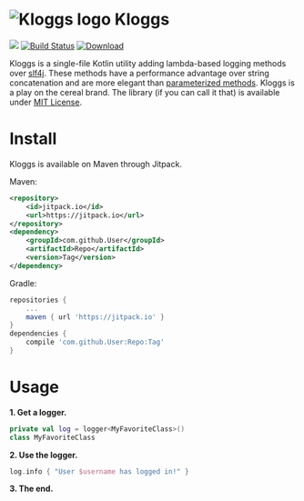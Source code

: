 # ![Kloggs logo](http://i.imgur.com/8VjjUUh.png) Kloggs
[![](https://img.shields.io/badge/Kotlin-1.1.1-blue.svg)](https://kotlinlang.org/)
[![Build Status](https://travis-ci.org/Minikloon/Kloggs.svg?branch=master)](https://travis-ci.org/Minikloon/Kloggs)
[![Download](https://api.bintray.com/packages/minikloon/Kloggs/Kloggs/images/download.svg) ](https://bintray.com/minikloon/Kloggs/Kloggs/_latestVersion)

Kloggs is a single-file Kotlin utility adding lambda-based logging methods over [slf4j](https://www.slf4j.org/).
These methods have a performance advantage over string concatenation and are more elegant than [parameterized methods](https://www.slf4j.org/faq.html#logging_performance).
Kloggs is a play on the cereal brand.
The library (if you can call it that) is available under [MIT License](https://tldrlegal.com/license/mit-license).

# Install

Kloggs is available on Maven through Jitpack.

Maven:
```xml
<repository>
    <id>jitpack.io</id>
    <url>https://jitpack.io</url>
</repository>
<dependency>
    <groupId>com.github.User</groupId>
    <artifactId>Repo</artifactId>
    <version>Tag</version>
</dependency>
```

Gradle:
```groovy
repositories {
	...
	maven { url 'https://jitpack.io' }
}
dependencies {
	compile 'com.github.User:Repo:Tag'
}
```

# Usage

**1. Get a logger.**
```kotlin
private val log = logger<MyFavoriteClass>()
class MyFavoriteClass
```

**2. Use the logger.**
```kotlin
log.info { "User $username has logged in!" }
```

**3. The end.**
